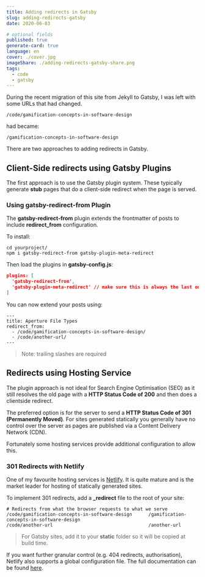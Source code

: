 ```yaml
---
title: Adding redirects in Gatsby
slug: adding-redirects-gatsby
date: 2020-06-03

# optional fields
published: true
generate-card: true
language: en
cover: ./cover.jpg
imageShare: ./adding-redirects-gatsby-share.png
tags:
  - code
  - gatsby
---
```


During the recent migration of this site from Jekyll to Gatsby, I was left with some URLs that had changed.

```
/code/gamification-concepts-in-software-design
```

had became:

```
/gamification-concepts-in-software-design
```

There are two approaches to adding redirects in Gatsby.

## Client-Side redirects using Gatsby Plugins

The first approach is to use the Gatsby plugin system. These typically generate **stub** pages that do a client-side redirect when the page is served.

### Using gatsby-redirect-from Plugin

The **gatsby-redirect-from** plugin extends the frontmatter of posts to include **redirect_from** configuration.

To install:

```
cd yourproject/
npm i gatsby-redirect-from gatsby-plugin-meta-redirect
```

Then load the plugins in **gatsby-config.js**:

```json
plugins: [
  'gatsby-redirect-from',
  'gatsby-plugin-meta-redirect' // make sure this is always the last one
]
```

You can now extend your posts using:

```
---
title: Aperture File Types
redirect_from:
  - /code/gamification-concepts-in-software-design/
  - /code/another-url/
---
```

> Note: trailing slashes are required

## Redirects using Hosting Service

The plugin approach is not ideal for Search Engine Optimisation (SEO) as it still resolves the old page with a **HTTP Status Code of 200** and then does a clientside redirect.

The preferred option is for the server to send a **HTTP Status Code of 301 (Permanently Moved)**. For sites generated statically you generally have no control over the server as pages are published via a Content Delivery Network (CDN).

Fortunately some hosting services provide additional configuration to allow this.

### 301 Redirects with Netlify

One of my favourite hosting services is [Netlify](https://www.netlify.com/). It is quite mature and is the market leader for hosting of statically generated sites.

To implement 301 redirects, add a **\_redirect** file to the root of your site:

```
# Redirects from what the browser requests to what we serve
/code/gamification-concepts-in-software-design      /gamification-concepts-in-software-design
/code/another-url                                   /another-url
```

> For Gatsby sites, add it to your **static** folder so it will be copied at build time.

If you want further granular control (e.g. 404 redirects, authorisation), Netlify also supports a global configuration file. The full documentation can be found [here](https://docs.netlify.com/routing/redirects/#syntax-for-the-redirects-file).
